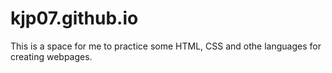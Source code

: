 # kjp07.github.io
This is a space for me to practice some HTML, CSS and othe languages for creating webpages.
